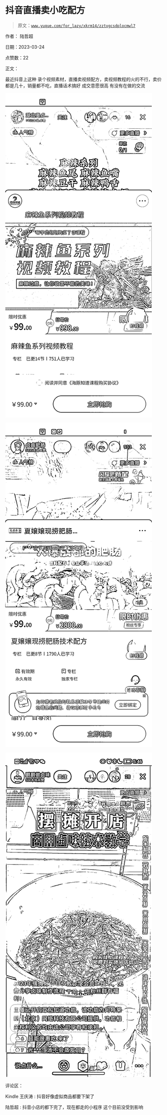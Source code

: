 # 抖音直播卖小吃配方

> 原文：[`www.yuque.com/for_lazy/xkrm14/zztvgcsdplocmwl7`](https://www.yuque.com/for_lazy/xkrm14/zztvgcsdplocmwl7)

作者： 陆哲超

日期：2023-03-24

点赞数：22

正文：

最近抖音上这种 录个视频素材，直播卖视频配方，卖视频教程的火的不行，卖价都是几十，销量都不吃，直播话术搞好 成交意愿很高 有没有在做的交流

![](img/7a194a5ed062671ea0f7e99a272244f2.png)

![](img/4e5eb12e45c7e77e25c68abf3ed64e81.png)

![](img/b45ccac0f820f23a268b6bec5a9c8a21.png)

评论区：

Kindle 王庆涛 : 抖音好像虚拟商品都要下架了

陆哲超 : 抖音小店的都下完了，现在都走的小程序 这个目前没受到影响

